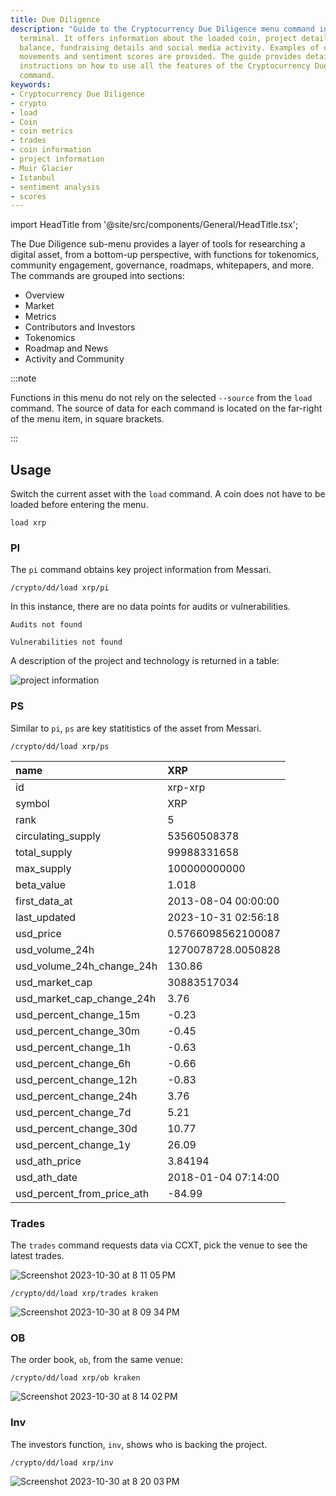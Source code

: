 ```yaml
---
title: Due Diligence
description: "Guide to the Cryptocurrency Due Diligence menu command in the crypto"
  terminal. It offers information about the loaded coin, project details, the token
  balance, fundraising details and social media activity. Examples of usage, price
  movements and sentiment scores are provided. The guide provides detailed step-by-step
  instructions on how to use all the features of the Cryptocurrency Due Diligence
  command.
keywords:
- Cryptocurrency Due Diligence
- crypto
- load
- Coin
- coin metrics
- trades
- coin information
- project information
- Muir Glacier
- Istanbul
- sentiment analysis
- scores
---
```


import HeadTitle from '@site/src/components/General/HeadTitle.tsx';

<HeadTitle title="Due Diligence - Crypto - Menus | OpenBB Terminal Docs" />

The Due Diligence sub-menu provides a layer of tools for researching a digital asset, from a bottom-up perspective, with functions for tokenomics, community engagement, governance, roadmaps, whitepapers, and more.  The commands are grouped into sections:

- Overview
- Market
- Metrics
- Contributors and Investors
- Tokenomics
- Roadmap and News
- Activity and Community

:::note

Functions in this menu do not rely on the selected `--source` from the `load` command.  The source of data for each command is located on the far-right of the menu item, in square brackets. 

:::

## Usage

Switch the current asset with the `load` command.  A coin does not have to be loaded before entering the menu.

```console
load xrp
```

### PI

The `pi` command obtains key project information from Messari.

```console
/crypto/dd/load xrp/pi
```

In this instance, there are no data points for audits or vulnerabilities.

```console
Audits not found

Vulnerabilities not found
```

A description of the project and technology is returned in a table:

![project information](https://github.com/OpenBB-finance/OpenBBTerminal/assets/85772166/5ccc696d-4af6-41f8-9386-b621334f23a6)

### PS

Similar to `pi`, `ps` are key statitistics of the asset from Messari.

```console
/crypto/dd/load xrp/ps
```

| name                       | XRP                 |
|:---------------------------|:--------------------|
| id                         | xrp-xrp             |
| symbol                     | XRP                 |
| rank                       | 5                   |
| circulating_supply         | 53560508378         |
| total_supply               | 99988331658         |
| max_supply                 | 100000000000        |
| beta_value                 | 1.018               |
| first_data_at              | 2013-08-04 00:00:00 |
| last_updated               | 2023-10-31 02:56:18 |
| usd_price                  | 0.5766098562100087  |
| usd_volume_24h             | 1270078728.0050828  |
| usd_volume_24h_change_24h  | 130.86              |
| usd_market_cap             | 30883517034         |
| usd_market_cap_change_24h  | 3.76                |
| usd_percent_change_15m     | -0.23               |
| usd_percent_change_30m     | -0.45               |
| usd_percent_change_1h      | -0.63               |
| usd_percent_change_6h      | -0.66               |
| usd_percent_change_12h     | -0.83               |
| usd_percent_change_24h     | 3.76                |
| usd_percent_change_7d      | 5.21                |
| usd_percent_change_30d     | 10.77               |
| usd_percent_change_1y      | 26.09               |
| usd_ath_price              | 3.84194             |
| usd_ath_date               | 2018-01-04 07:14:00 |
| usd_percent_from_price_ath | -84.99              |


### Trades

The `trades` command requests data via CCXT, pick the venue to see the latest trades.

![Screenshot 2023-10-30 at 8 11 05 PM](https://github.com/OpenBB-finance/OpenBBTerminal/assets/85772166/2ae64595-d78d-48c4-b12f-75e929d0b6d2)

```console
/crypto/dd/load xrp/trades kraken
```

![Screenshot 2023-10-30 at 8 09 34 PM](https://github.com/OpenBB-finance/OpenBBTerminal/assets/85772166/1e66e39b-3208-4be3-8e11-89d233de3770)


### OB

The order book, `ob`, from the same venue:

```console
/crypto/dd/load xrp/ob kraken
```

![Screenshot 2023-10-30 at 8 14 02 PM](https://github.com/OpenBB-finance/OpenBBTerminal/assets/85772166/28846e0b-e3fa-4828-bc12-493a632c5917)


### Inv

The investors function, `inv`, shows who is backing the project. 

```console
/crypto/dd/load xrp/inv
```

![Screenshot 2023-10-30 at 8 20 03 PM](https://github.com/OpenBB-finance/OpenBBTerminal/assets/85772166/f0eabb1c-334c-44a4-9ef1-72f2c6799be1)

